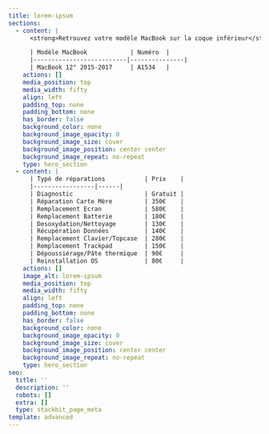 ```yaml
---
title: lorem-ipsum
sections:
  - content: |
      <strong>Retrouvez votre modèle MacBook sur la coque inférieur</strong>

      | Modèle MacBook            | Numéro  |
      |--------------------------|---------------|
      | MacBook 12" 2015-2017     | A1534   |
    actions: []
    media_position: top
    media_width: fifty
    align: left
    padding_top: none
    padding_bottom: none
    has_border: false
    background_color: none
    background_image_opacity: 0
    background_image_size: cover
    background_image_position: center center
    background_image_repeat: no-repeat
    type: hero_section
  - content: |
      | Typé de réparations           | Prix    |
      |-----------------|------|
      | Diagnostic                    | Gratuit |
      | Réparation Carte Mère         | 350€    |
      | Remplacement Ecran            | 580€    |
      | Remplacement Batterie         | 180€    |
      | Desoxydation/Nettoyage        | 130€    |
      | Récupération Données          | 140€    |
      | Remplacement Clavier/Topcase  | 280€    |
      | Remplacement Trackpad         | 150€    |
      | Dépoussiérage/Pâte thermique  | 90€     |
      | Reinstallation OS             | 80€     |
    actions: []
    image_alt: lorem-ipsum
    media_position: top
    media_width: fifty
    align: left
    padding_top: none
    padding_bottom: none
    has_border: false
    background_color: none
    background_image_opacity: 0
    background_image_size: cover
    background_image_position: center center
    background_image_repeat: no-repeat
    type: hero_section
seo:
  title: ''
  description: ''
  robots: []
  extra: []
  type: stackbit_page_meta
template: advanced
---
```

